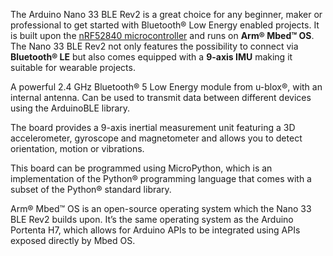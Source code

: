 <FeatureDescription>

The Arduino Nano 33 BLE Rev2 is a great choice for any beginner, maker or professional to get started with Bluetooth® Low Energy enabled projects. It is built upon the [nRF52840 microcontroller](https://content.arduino.cc/assets/Nano_BLE_MCU-nRF52840_PS_v1.1.pdf) and runs on **Arm® Mbed™ OS**. The Nano 33 BLE Rev2 not only features the possibility to connect via **Bluetooth® LE** but also comes equipped with a **9-axis IMU** making it suitable for wearable projects. 
</FeatureDescription>


<FeatureList>
<Feature title="Bluetooth®" image="bluetooth">

  A powerful 2.4 GHz Bluetooth® 5 Low Energy module from u-blox®, with an internal antenna. Can be used to transmit data between different devices 
  using the ArduinoBLE library.
<FeatureWrapper>
  <FeatureLink variant="primary" title="Documentation" url="/tutorials/nano-33-ble/bluetooth"/>
  <FeatureLink variant="secondary" title="Library" url="https://www.arduino.cc/reference/en/libraries/arduinoble/"/>
</FeatureWrapper>
</Feature>

<Feature title="IMU for Motion Detection" image="imu">

  The board provides a 9-axis inertial measurement unit featuring a 3D accelerometer, gyroscope and magnetometer and allows you to detect orientation, motion or vibrations.
<FeatureWrapper>
  <FeatureLink variant="primary" title="Documentation" url="/tutorials/nano-33-ble-rev2/imu-accelerometer"/>
  <FeatureLink variant="secondary" title="Library" url="https://www.arduino.cc/reference/en/libraries/arduino_bmi270_bmm150/"/>
</FeatureWrapper>
</Feature>

<Feature title="Python® Support" image="python">

  This board can be programmed using MicroPython, which is an implementation of the Python® programming language that comes with a subset of the Python® standard library.
<FeatureWrapper>
  <FeatureLink variant="primary" title="Documentation" url="/micropython/basics/board-installation"/>
  <FeatureLink variant="secondary" title="Learn More" url="/micropython"/>
</FeatureWrapper>
</Feature>

<Feature title="Arm® Mbed™ OS" image="core">

  Arm® Mbed™ OS is an open-source operating system which the Nano 33 BLE Rev2 builds upon. It’s the same operating system as the Arduino Portenta H7, which allows for Arduino APIs to be integrated using APIs exposed directly by Mbed OS.
<FeatureWrapper>
  <FeatureLink variant="primary" title="Documentation" url="https://os.mbed.com/docs/mbed-os"/>
</FeatureWrapper>
</Feature>


</FeatureList>
